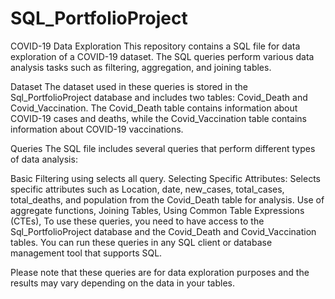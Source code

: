 # SQL_PortfolioProject
COVID-19 Data Exploration
This repository contains a SQL file for data exploration of a COVID-19 dataset. The SQL queries perform various data analysis tasks such as filtering, aggregation, and joining tables.

Dataset
The dataset used in these queries is stored in the Sql_PortfolioProject database and includes two tables: Covid_Death and Covid_Vaccination. The Covid_Death table contains information about COVID-19 cases and deaths, while the Covid_Vaccination table contains information about COVID-19 vaccinations.

Queries
The SQL file includes several queries that perform different types of data analysis:

Basic Filtering using selects all query.
Selecting Specific Attributes: Selects specific attributes such as Location, date, new_cases, total_cases, total_deaths, and population from the Covid_Death table for analysis.
Use of aggregate functions, Joining Tables, Using Common Table Expressions (CTEs), 
To use these queries, you need to have access to the Sql_PortfolioProject database and the Covid_Death and Covid_Vaccination tables. You can run these queries in any SQL client or database management tool that supports SQL.

Please note that these queries are for data exploration purposes and the results may vary depending on the data in your tables.
